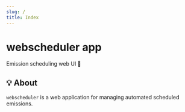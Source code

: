 ```yaml
---
slug: /
title: Index
---
```


# webscheduler app

Emission scheduling web UI 📅

## 💡 About

`webscheduler` is a web application for managing automated scheduled emissions.
